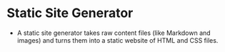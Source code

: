 # Static Site Generator
- A static site generator takes raw content files (like Markdown and images) and turns them into a static website of HTML and CSS files.
